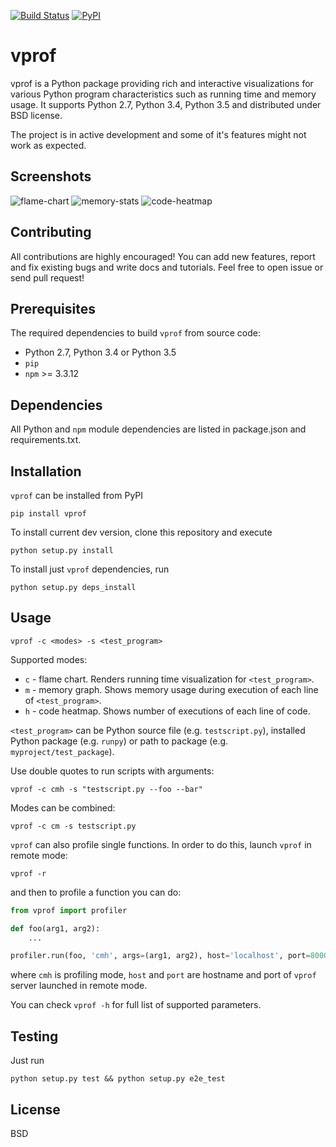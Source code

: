 [![Build Status](https://travis-ci.org/nvdv/vprof.svg?branch=master)](https://travis-ci.org/nvdv/vprof)
[![PyPI](https://img.shields.io/pypi/v/vprof.svg)](https://pypi.python.org/pypi/vprof/)

# vprof

vprof is a Python package providing rich and interactive visualizations for
various Python program characteristics such as running time and memory usage.
It supports Python 2.7, Python 3.4, Python 3.5 and distributed under BSD license.

The project is in active development and some of it's features might not work as
expected.

## Screenshots
![flame-chart](http://i.imgur.com/gkrERH0.png?1)
![memory-stats](http://i.imgur.com/Mpb9Nrp.png?1)
![code-heatmap](http://i.imgur.com/GbQAg0h.png?1)

## Contributing
All contributions are highly encouraged! You can add new features,
report and fix existing bugs and write docs and tutorials.
Feel free to open issue or send pull request!

## Prerequisites
The required dependencies to build ```vprof``` from source code:
 * Python 2.7, Python 3.4 or Python 3.5
 * ```pip```
 * ```npm``` >= 3.3.12

## Dependencies
All Python and ```npm``` module dependencies are listed in package.json and requirements.txt.

## Installation
```vprof``` can be installed from PyPI


    pip install vprof


To install current dev version, clone this repository and execute

    python setup.py install

To install just ```vprof``` dependencies, run

    python setup.py deps_install


## Usage

    vprof -c <modes> -s <test_program>

Supported modes:

* ```c``` - flame chart. Renders running time visualization for ```<test_program>```.
* ```m``` - memory graph. Shows memory usage during execution of each line of ```<test_program>```.
* ```h``` - code heatmap. Shows number of executions of each line of code.

```<test_program>``` can be Python source file (e.g. ```testscript.py```), installed Python package (e.g. ```runpy```) or path to package (e.g. ```myproject/test_package```).

Use double quotes to run scripts with arguments:

    vprof -c cmh -s "testscript.py --foo --bar"

Modes can be combined:

    vprof -c cm -s testscript.py

```vprof``` can also profile single functions. In order to do this,
launch ```vprof``` in remote mode:

    vprof -r

and then to profile a function you can do:
```python
from vprof import profiler

def foo(arg1, arg2):
    ...

profiler.run(foo, 'cmh', args=(arg1, arg2), host='localhost', port=8000)
```
where ```cmh``` is profiling mode, ```host``` and ```port``` are hostname and
port of ```vprof``` server launched in remote mode.

You can check ```vprof -h``` for full list of supported parameters.

## Testing
Just run

    python setup.py test && python setup.py e2e_test


## License
BSD
